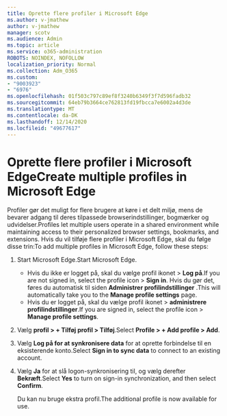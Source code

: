 ```yaml
---
title: Oprette flere profiler i Microsoft Edge
ms.author: v-jmathew
author: v-jmathew
manager: scotv
ms.audience: Admin
ms.topic: article
ms.service: o365-administration
ROBOTS: NOINDEX, NOFOLLOW
localization_priority: Normal
ms.collection: Adm_O365
ms.custom:
- "9003923"
- "6976"
ms.openlocfilehash: 01f503c797c89ef8f3240b6349f3f7d596fadb32
ms.sourcegitcommit: 64eb79b3664ce762813fd19fbcca7e6002a4d3de
ms.translationtype: MT
ms.contentlocale: da-DK
ms.lasthandoff: 12/14/2020
ms.locfileid: "49677617"
---
```

# <a name="create-multiple-profiles-in-microsoft-edge"></a><span data-ttu-id="ca707-102">Oprette flere profiler i Microsoft Edge</span><span class="sxs-lookup"><span data-stu-id="ca707-102">Create multiple profiles in Microsoft Edge</span></span>

<span data-ttu-id="ca707-103">Profiler gør det muligt for flere brugere at køre i et delt miljø, mens de bevarer adgang til deres tilpassede browserindstillinger, bogmærker og udvidelser.</span><span class="sxs-lookup"><span data-stu-id="ca707-103">Profiles let multiple users operate in a shared environment while maintaining access to their personalized browser settings, bookmarks, and extensions.</span></span> <span data-ttu-id="ca707-104">Hvis du vil tilføje flere profiler i Microsoft Edge, skal du følge disse trin:</span><span class="sxs-lookup"><span data-stu-id="ca707-104">To add multiple profiles in Microsoft Edge, follow these steps:</span></span>

1. <span data-ttu-id="ca707-105">Start Microsoft Edge.</span><span class="sxs-lookup"><span data-stu-id="ca707-105">Start Microsoft Edge.</span></span>
    - <span data-ttu-id="ca707-106">Hvis du ikke er logget på, skal du vælge profil ikonet > **Log på**.</span><span class="sxs-lookup"><span data-stu-id="ca707-106">If you are not signed in, select the profile icon > **Sign in**.</span></span> <span data-ttu-id="ca707-107">Hvis du gør det, føres du automatisk til siden **Administrer profilindstillinger** .</span><span class="sxs-lookup"><span data-stu-id="ca707-107">This will automatically take you to the **Manage profile settings** page.</span></span>
    - <span data-ttu-id="ca707-108">Hvis du er logget på, skal du vælge profil ikonet > **administrere profilindstillinger**.</span><span class="sxs-lookup"><span data-stu-id="ca707-108">If you are signed in, select the profile icon > **Manage profile settings**.</span></span>
2. <span data-ttu-id="ca707-109">Vælg **profil > + Tilføj profil > Tilføj**.</span><span class="sxs-lookup"><span data-stu-id="ca707-109">Select **Profile > + Add profile > Add**.</span></span>
3. <span data-ttu-id="ca707-110">Vælg **Log på for at synkronisere data** for at oprette forbindelse til en eksisterende konto.</span><span class="sxs-lookup"><span data-stu-id="ca707-110">Select **Sign in to sync data** to connect to an existing account.</span></span>
4. <span data-ttu-id="ca707-111">Vælg **Ja** for at slå logon-synkronisering til, og vælg derefter **Bekræft**.</span><span class="sxs-lookup"><span data-stu-id="ca707-111">Select **Yes** to turn on sign-in synchronization, and then select **Confirm**.</span></span>

    <span data-ttu-id="ca707-112">Du kan nu bruge ekstra profil.</span><span class="sxs-lookup"><span data-stu-id="ca707-112">The additional profile is now available for use.</span></span>
